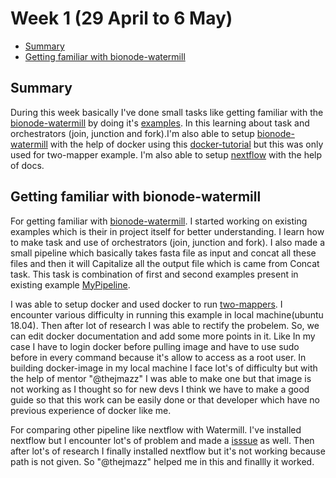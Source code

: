 # Week 1 (29 April to 6 May)

- [Summary](#summary)
- [Getting familiar with bionode-watermill](#getting-familiar-with-bionode-watermill)




## Summary

During this week basically I've done small tasks like getting familiar with the [bionode-watermill](https://github.com/bionode/bionode-watermill)
by doing it's [examples](https://github.com/bionode/bionode-watermill/blob/master/examples). In this learning about task and
orchestrators (join, junction and fork).I'm also able to setup [bionode-watermill](https://github.com/bionode/bionode-watermill) with the help of docker using this [docker-tutorial](https://github.com/bionode/bionode-watermill-tutorial/tree/master/docker-watermill-tutorial) but this was only used for two-mapper example. I'm also able to setup [nextflow](https://www.nextflow.io/docs/latest/index.html) with the help of docs.


## Getting familiar with bionode-watermill

For getting familiar with [bionode-watermill](https://github.com/bionode/bionode-watermill). I started working on existing examples which is their in project itself for better understanding. I learn how to make task and use of orchestrators (join, junction and fork). I also made a small pipeline which basically takes fasta file as input and concat all these files and then it will Capitalize all the output file which is came from Concat task. This task is combination of first and second examples present in existing example [MyPipeline](https://github.com/evoxtorm/watermill_examples/blob/master/Newtry.js).


I was able to setup docker and used docker to run [two-mappers](https://github.com/bionode/bionode-watermill/tree/master/examples/pipelines/two-mappers/pipeline.js). I encounter various difficulty in running this example in local machine(ubuntu 18.04). Then after lot of research I was able to rectify the probelem. So, we can edit docker documentation and add some more points in it. Like In my case I have to login docker before pulling image and have to use sudo before in every command because it's allow to access as a root user. In building docker-image in my local machine I face lot's of difficulty but with the help of mentor "@thejmazz" I was able to make one but that image is not working as I thought so for new devs I think we have to make a good guide so that this work can be easily done or that developer which have no previous experience of docker like me.

For comparing other pipeline like nextflow with Watermill. I've installed nextflow but I encounter lot's of problem and made a [isssue](https://github.com/nextflow-io/nextflow/issues/677) as well. Then after lot's of research I finally installed nextflow but it's not working because path is not given. So "@thejmazz" helped me in this and finallly it worked.






